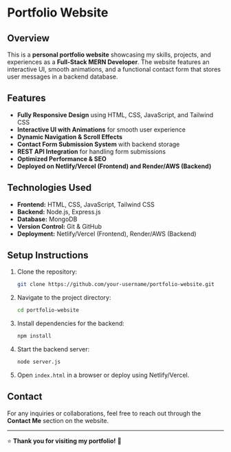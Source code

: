 # Portfolio Website

## Overview
This is a **personal portfolio website** showcasing my skills, projects, and experiences as a **Full-Stack MERN Developer**. The website features an interactive UI, smooth animations, and a functional contact form that stores user messages in a backend database.

## Features
- **Fully Responsive Design** using HTML, CSS, JavaScript, and Tailwind CSS
- **Interactive UI with Animations** for smooth user experience
- **Dynamic Navigation & Scroll Effects**
- **Contact Form Submission System** with backend storage
- **REST API Integration** for handling form submissions
- **Optimized Performance & SEO**
- **Deployed on Netlify/Vercel (Frontend) and Render/AWS (Backend)**

## Technologies Used
- **Frontend:** HTML, CSS, JavaScript, Tailwind CSS
- **Backend:** Node.js, Express.js
- **Database:** MongoDB
- **Version Control:** Git & GitHub
- **Deployment:** Netlify/Vercel (Frontend), Render/AWS (Backend)

## Setup Instructions
1. Clone the repository:
   ```sh
   git clone https://github.com/your-username/portfolio-website.git
   ```
2. Navigate to the project directory:
   ```sh
   cd portfolio-website
   ```
3. Install dependencies for the backend:
   ```sh
   npm install
   ```
4. Start the backend server:
   ```sh
   node server.js
   ```
5. Open `index.html` in a browser or deploy using Netlify/Vercel.

## Contact
For any inquiries or collaborations, feel free to reach out through the **Contact Me** section on the website.

---
⭐ **Thank you for visiting my portfolio!** 🚀


